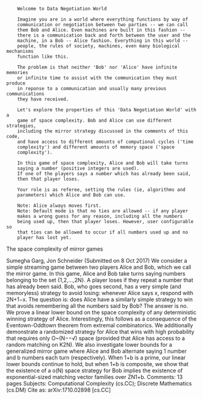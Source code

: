 
        Welcome to Data Negotiation World
        
        Imagine you are in a world where everything functions by way of
        communication or negotiation between two parties -- we can call
        them Bob and Alice. Even machines are built in this fashion -- 
        there is a communication back and forth between the user and the
        machine, in a Bob -- Alice fashion. Everything in this world -- 
        people, the rules of society, machines, even many biological mechanisms
        function like this.
        
        The problem is that neither 'Bob' nor 'Alice' have infinite memories
        or infinite time to assist with the communication they must produce
        in reponse to a communication and usually many previous communications
        they have received.
        
        Let's explore the properties of this 'Data Negotiation World' with a
        game of space complexity. Bob and Alice can use different strategies,
        including the mirror strategy discussed in the comments of this code,
        and have access to different amounts of computional cycles ('time 
        complexity') and different amounts of memory space ('space
        complexity').
        
        In this game of space complexity, Alice and Bob will take turns
        saying a number (positive integers are used).
        If one of the players says a number which has already been said,
        then that player loses.
        
        Your role is as referee, setting the rules (ie, algorithms and 
        parameters) which Alice and Bob can use.
        
        Note: Alice always moves first.
        Note: Default mode is that no ties are allowed -- if any player
        makes a wrong guess for any reason, including all the numbers
        being used up, then that player loses. However, user configurable so
        that ties can be allowed to occur if all numbers used up and no 
        player has lost yet.


The space complexity of mirror games

Sumegha Garg, Jon Schneider
(Submitted on 8 Oct 2017)
We consider a simple streaming game between two players Alice and Bob, which we call the mirror game. In this game, Alice and Bob take turns saying numbers belonging to the set {1,2,…,2N}. A player loses if they repeat a number that has already been said. Bob, who goes second, has a very simple (and memoryless) strategy to avoid losing: whenever Alice says x, respond with 2N+1−x. The question is: does Alice have a similarly simple strategy to win that avoids remembering all the numbers said by Bob? 
The answer is no. We prove a linear lower bound on the space complexity of any deterministic winning strategy of Alice. Interestingly, this follows as a consequence of the Eventown-Oddtown theorem from extremal combinatorics. We additionally demonstrate a randomized strategy for Alice that wins with high probability that requires only O~(N−−√) space (provided that Alice has access to a random matching on K2N). 
We also investigate lower bounds for a generalized mirror game where Alice and Bob alternate saying 1 number and b numbers each turn (respectively). When 1+b is a prime, our linear lower bounds continue to hold, but when 1+b is composite, we show that the existence of a o(N) space strategy for Bob implies the existence of exponential-sized matching vector families over ZN1+b.
Comments:	13 pages
Subjects:	Computational Complexity (cs.CC); Discrete Mathematics (cs.DM)
Cite as:	arXiv:1710.02898 [cs.CC]
